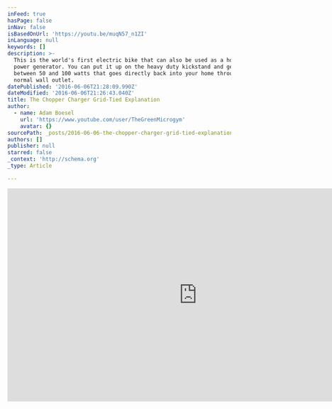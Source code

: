 ```yaml
---
inFeed: true
hasPage: false
inNav: false
isBasedOnUrl: 'https://youtu.be/muqN57_n1ZI'
inLanguage: null
keywords: []
description: >-
  This is the world's first electric bike that can also be used as a home pedal
  power generator. You can put it up on the heavy duty kickstand and generate
  between 50 and 100 watts that goes directly back into your home through a
  normal wall outlet.
datePublished: '2016-06-06T21:28:09.990Z'
dateModified: '2016-06-06T21:26:43.040Z'
title: The Chopper Charger Grid-Tied Explanation
author:
  - name: Adam Boesel
    url: 'https://www.youtube.com/user/TheGreenMicrogym'
    avatar: {}
sourcePath: _posts/2016-06-06-the-chopper-charger-grid-tied-explanation.md
authors: []
publisher: null
starred: false
_context: 'http://schema.org'
_type: Article

---
```

<iframe src="https://cdn.embedly.com/widgets/media.html?src=https://www.youtube.com/embed/muqN57_n1ZI?feature=oembed&amp;url=http://www.youtube.com/watch?v=muqN57_n1ZI&amp;image=https://i.ytimg.com/vi/muqN57_n1ZI/hqdefault.jpg&amp;key=b7d04c9b404c499eba89ee7072e1c4f7&amp;type=text/html&amp;schema=youtube" width="854" height="480" scrolling="no" frameborder="0" allowfullscreen="" style=""></iframe>